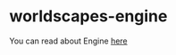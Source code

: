 # worldscapes-engine

You can read about Engine [here](https://github.com/SFilinsky/worldscapes-engine/wiki/About-Engine)
